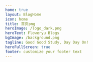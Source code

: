 ```yaml
---
home: true
layout: BlogHome
icon: home
title: 首页png
heroImage: /logo_dark.png
heroText: Floweryu Blogs
bgImage: /background.png
tagline: Good Good Study, Day Day On!
heroFullScreen: true
footer: customize your footer text
---
```

